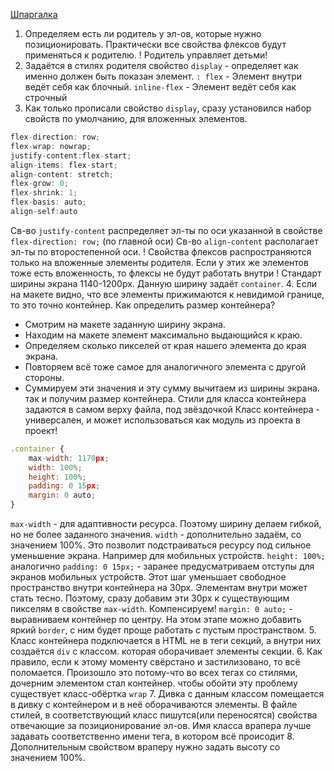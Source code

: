[Шпаргалка](https://tpverstak.ru/flex-cheatsheet/)
1. Определяем есть ли родитель у эл-ов, которые нужно позиционировать.
    Практически все свойства флексов будут применяться к родителю.
    ! Родитель управляет детьми!
2. Задаётся в стилях родителя свойство  `display` - определяет как именно должен быть показан элемент.
   `: flex` - Элемент внутри ведёт себя как блочный.
   `inline-flex` - Элемент ведёт себя как строчный
3. Как только прописали свойство `display`, сразу установился набор свойств по умолчанию, для вложенных элементов.
```js
flex-direction: row;
flex-wrap: nowrap;
justify-content:flex-start;
align-items: flex-start;
align-content: stretch;
flex-grow: 0;
flex-shrink: 1;
flex-basis: auto;
align-self:auto
```

Св-во `justify-content` распределяет эл-ты по оси указанной в свойстве `flex-direction: row;` (по главной оси)
Св-во `align-content` располагает эл-ты по второстепенной оси.
! Свойства флексов распространяются только на вложенные элементы родителя. Если у этих же элементов тоже есть вложенность, то флексы не будут работать внутри !
Стандарт ширины экрана 1140-1200px.  Данную ширину задаёт `container`.
4. Если на макете видно, что все элементы прижимаются к невидимой границе, то это точно контейнер.
   Как определить размер контейнера?
- Смотрим на макете заданную ширину экрана. 
- Находим на макете элемент максимально выдающийся к краю.
- Определяем сколько пикселей от края нашего элемента до края экрана.
- Повторяем всё тоже самое для аналогичного элемента с другой стороны.
- Суммируем эти значения и эту сумму вычитаем из ширины экрана. так и получим размер контейнера.
Стили для класса контейнера задаются в самом верху файла, под звёздочкой
Класс контейнера  - универсален, и может использоваться как модуль из проекта в проект!
```js
.container {  
    max-width: 1170px;  
    width: 100%;  
    height: 100%;  
    padding: 0 15px;  
    margin: 0 auto;
}
```

`max-width` - для адаптивности ресурса. Поэтому ширину делаем гибкой, но не более заданного значения.
`width` - дополнительно задаём, со значением 100%. Это позволит подстраиваться ресурсу под сильное уменьшение экрана. Например для мобильных устройств.
`height: 100%;` аналогично
`padding: 0 15px;` - заранее предусматриваем отступы для экранов мобильных устройств. Этот шаг уменьшает свободное пространство внутри контейнера на 30px. Элементам внутри может стать тесно. Поэтому, сразу добавим эти 30px к существующим пикселям в свойстве `max-width`. Компенсируем!
`margin: 0 auto;` - выравниваем контейнер по центру.
На этом этапе можно добавить яркий `border`, с ним будет проще работать с пустым пространством.
5. Класс контейнера подключается в HTML не в теги секций, а внутри них создаётся `div` с классом. которая оборачивает элементы секции.
6. Как правило, если к этому моменту свёрстано и застилизовано, то всё поломается. Произошло это потому-что во всех тегах со стилями, дочерним элементом стал контейнер. чтобы обойти эту проблему существует класс-обёртка `wrap`
7. Дивка с данным классом помещается в дивку с контейнером  и в неё оборачиваются элементы. В файле стилей, в соответствующий класс пишутся(или переносятся) свойства отвечающие за позиционирование эл-ов. Имя класса врапера лучше задавать соответственно имени тега, в котором всё происодит
8. Дополнительным свойством враперу нужно задать высоту со значением 100%.



